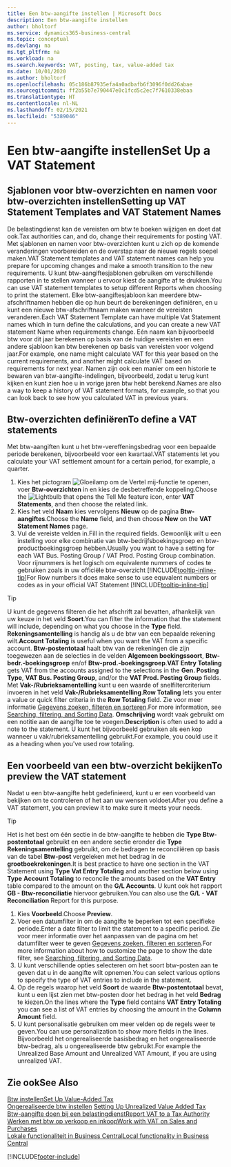 ```yaml
---
title: Een btw-aangifte instellen | Microsoft Docs
description: Een btw-aangifte instellen
author: bholtorf
ms.service: dynamics365-business-central
ms.topic: conceptual
ms.devlang: na
ms.tgt_pltfrm: na
ms.workload: na
ms.search.keywords: VAT, posting, tax, value-added tax
ms.date: 10/01/2020
ms.author: bholtorf
ms.openlocfilehash: 05c186b87935efa4a0adbafb6f3096f0dd26abae
ms.sourcegitcommit: ff2b55b7e790447e0c1fcd5c2ec7f7610338ebaa
ms.translationtype: HT
ms.contentlocale: nl-NL
ms.lasthandoff: 02/15/2021
ms.locfileid: "5389046"
---
```

# <a name="set-up-a-vat-statement"></a><span data-ttu-id="c1f88-103">Een btw-aangifte instellen</span><span class="sxs-lookup"><span data-stu-id="c1f88-103">Set Up a VAT Statement</span></span>

## <a name="setting-up-vat-statement-templates-and-vat-statement-names"></a><span data-ttu-id="c1f88-104">Sjablonen voor btw-overzichten en namen voor btw-overzichten instellen</span><span class="sxs-lookup"><span data-stu-id="c1f88-104">Setting up VAT Statement Templates and VAT Statement Names</span></span>
<span data-ttu-id="c1f88-105">De belastingdienst kan de vereisten om btw te boeken wijzigen en doet dat ook.</span><span class="sxs-lookup"><span data-stu-id="c1f88-105">Tax authorities can, and do, change their requirements for posting VAT.</span></span> <span data-ttu-id="c1f88-106">Met sjablonen en namen voor btw-overzichten kunt u zich op de komende veranderingen voorbereiden en de overstap naar de nieuwe regels soepel maken.</span><span class="sxs-lookup"><span data-stu-id="c1f88-106">VAT Statement templates and VAT statement names can help you prepare for upcoming changes and make a smooth transition to the new requirements.</span></span> <span data-ttu-id="c1f88-107">U kunt btw-aangiftesjablonen gebruiken om verschillende rapporten in te stellen wanneer u ervoor kiest de aangifte af te drukken.</span><span class="sxs-lookup"><span data-stu-id="c1f88-107">You can use VAT statement templates to setup different Reports when choosing to print the statement.</span></span> <span data-ttu-id="c1f88-108">Elke btw-aangiftesjabloon kan meerdere btw-afschriftnamen hebben die op hun beurt de berekeningen definiëren, en u kunt een nieuwe btw-afschriftnaam maken wanneer de vereisten veranderen.</span><span class="sxs-lookup"><span data-stu-id="c1f88-108">Each VAT Statement Template can have multiple Vat Statement names which in turn define the calculations, and you can create a new VAT statement Name when requirements change.</span></span> <span data-ttu-id="c1f88-109">Eén naam kan bijvoorbeeld btw voor dit jaar berekenen op basis van de huidige vereisten en een andere sjabloon kan btw berekenen op basis van vereisten voor volgend jaar.</span><span class="sxs-lookup"><span data-stu-id="c1f88-109">For example, one name might calculate VAT for this year based on the current requirements, and another might calculate VAT based on requirements for next year.</span></span> <span data-ttu-id="c1f88-110">Namen zijn ook een manier om een historie te bewaren van btw-aangifte-indelingen, bijvoorbeeld, zodat u terug kunt kijken en kunt zien hoe u in vorige jaren btw hebt berekend.</span><span class="sxs-lookup"><span data-stu-id="c1f88-110">Names are also a way to keep a history of VAT statement formats, for example, so that you can look back to see how you calculated VAT in previous years.</span></span>

## <a name="to-define-a-vat-statements"></a><span data-ttu-id="c1f88-111">Btw-overzichten definiëren</span><span class="sxs-lookup"><span data-stu-id="c1f88-111">To define a VAT statements</span></span>
<span data-ttu-id="c1f88-112">Met btw-aangiften kunt u het btw-vereffeningsbedrag voor een bepaalde periode berekenen, bijvoorbeeld voor een kwartaal.</span><span class="sxs-lookup"><span data-stu-id="c1f88-112">VAT statements let you calculate your VAT settlement amount for a certain period, for example, a quarter.</span></span>

1. <span data-ttu-id="c1f88-113">Kies het pictogram ![Gloeilamp om de Vertel mij-functie te openen](media/ui-search/search_small.png "Vertel me wat u wilt doen"), voer **Btw-overzichten** in en kies de desbetreffende koppeling.</span><span class="sxs-lookup"><span data-stu-id="c1f88-113">Choose the ![Lightbulb that opens the Tell Me feature](media/ui-search/search_small.png "Tell me what you want to do") icon, enter **VAT Statements**, and then choose the related link.</span></span>  
2. <span data-ttu-id="c1f88-114">Kies het veld **Naam** kies vervolgens **Nieuw** op de pagina **Btw-aangiftes**.</span><span class="sxs-lookup"><span data-stu-id="c1f88-114">Choose the **Name** field, and then choose **New** on the **VAT Statement Names** page.</span></span>
3. <span data-ttu-id="c1f88-115">Vul de vereiste velden in.</span><span class="sxs-lookup"><span data-stu-id="c1f88-115">Fill in the required fields.</span></span> <span data-ttu-id="c1f88-116">Gewoonlijk wilt u een instelling voor elke combinatie van btw-bedrijfsboekingsgroep en btw-productboekingsgroep hebben.</span><span class="sxs-lookup"><span data-stu-id="c1f88-116">Usually you want to have a setting for each VAT Bus. Posting Group / VAT Prod. Posting Group combination.</span></span> <span data-ttu-id="c1f88-117">Voor rijnummers is het logisch om equivalente nummers of codes te gebruiken zoals in uw officiële btw-overzicht [!INCLUDE[tooltip-inline-tip](includes/tooltip-inline-tip_md.md)]</span><span class="sxs-lookup"><span data-stu-id="c1f88-117">For Row numbers it does make sense to use equvalent numbers or codes as in your official VAT Statement [!INCLUDE[tooltip-inline-tip](includes/tooltip-inline-tip_md.md)]</span></span> 


> [!Tip]
> <span data-ttu-id="c1f88-118">U kunt de gegevens filteren die het afschrift zal bevatten, afhankelijk van uw keuze in het veld **Soort**.</span><span class="sxs-lookup"><span data-stu-id="c1f88-118">You can filter the information that the statement will include, depending on what you choose in the **Type** field.</span></span> <span data-ttu-id="c1f88-119">**Rekeningsamentelling** is handig als u de btw van een bepaalde rekening wilt.</span><span class="sxs-lookup"><span data-stu-id="c1f88-119">**Account Totaling** is useful when you want the VAT from a specific account.</span></span>
<span data-ttu-id="c1f88-120">**Btw-postentotaal** haalt btw van de rekeningen die zijn toegewezen aan de selecties in de velden **Algemeen boekingssoort**, **Btw-bedr.-boekingsgroep** en/of **Btw-prod.-boekingsgroep**.</span><span class="sxs-lookup"><span data-stu-id="c1f88-120">**VAT Entry Totaling** gets VAT from the accounts assigned to the selections in the **Gen. Posting Type**, **VAT Bus. Posting Group**, and/or the **VAT Prod. Posting Group** fields.</span></span> <span data-ttu-id="c1f88-121">Met **Vak-/Rubrieksamentelling** kunt u een waarde of snelfiltercriterium invoeren in het veld **Vak-/Rubrieksamentelling**.</span><span class="sxs-lookup"><span data-stu-id="c1f88-121">**Row Totaling** lets you enter a value or quick filter criteria in the **Row Totaling** field.</span></span> <span data-ttu-id="c1f88-122">Zie voor meer informatie [Gegevens zoeken, filteren en sorteren](ui-enter-criteria-filters.md).</span><span class="sxs-lookup"><span data-stu-id="c1f88-122">For more information, see [Searching, filtering, and Sorting Data](ui-enter-criteria-filters.md).</span></span> <span data-ttu-id="c1f88-123">**Omschrijving** wordt vaak gebruikt om een notitie aan de aangifte toe te voegen.</span><span class="sxs-lookup"><span data-stu-id="c1f88-123">**Description** is often used to add a note to the statement.</span></span> <span data-ttu-id="c1f88-124">U kunt het bijvoorbeeld gebruiken als een kop wanneer u vak/rubrieksamentelling gebruikt.</span><span class="sxs-lookup"><span data-stu-id="c1f88-124">For example, you could use it as a heading when you've used row totaling.</span></span>

## <a name="to-preview-the-vat-statement"></a><span data-ttu-id="c1f88-125">Een voorbeeld van een btw-overzicht bekijken</span><span class="sxs-lookup"><span data-stu-id="c1f88-125">To preview the VAT statement</span></span>
<span data-ttu-id="c1f88-126">Nadat u een btw-aangifte hebt gedefinieerd, kunt u er een voorbeeld van bekijken om te controleren of het aan uw wensen voldoet.</span><span class="sxs-lookup"><span data-stu-id="c1f88-126">After you define a VAT statement, you can preview it to make sure it meets your needs.</span></span>
> [!Tip]
> <span data-ttu-id="c1f88-127">Het is het best om één sectie in de btw-aangifte te hebben die **Type** **Btw-postentotaal** gebruikt en een andere sectie eronder die **Type** **Rekeningsamentelling** gebruikt, om de bedragen te reconciliëren op basis van de tabel **Btw-post** vergeleken met het bedrag in de **grootboekrekeningen**.</span><span class="sxs-lookup"><span data-stu-id="c1f88-127">It is best practice to have one section in the VAT Statement using **Type** **Vat Entry Totaling** and another section below using **Type** **Account Totaling** to reconcile the amounts based on the **VAT Entry** table compared to the amount on the **G/L Accounts**.</span></span> <span data-ttu-id="c1f88-128">U kunt ook het rapport **GB - Btw-reconciliatie** hiervoor gebruiken.</span><span class="sxs-lookup"><span data-stu-id="c1f88-128">You can also use the **G/L - VAT Reconciliation** Report for this purpose.</span></span>

1. <span data-ttu-id="c1f88-129">Kies **Voorbeeld**.</span><span class="sxs-lookup"><span data-stu-id="c1f88-129">Choose **Preview**.</span></span>
2. <span data-ttu-id="c1f88-130">Voer een datumfilter in om de aangifte te beperken tot een specifieke periode.</span><span class="sxs-lookup"><span data-stu-id="c1f88-130">Enter a date filter to limit the statement to a specific period.</span></span> <span data-ttu-id="c1f88-131">Zie voor meer informatie over het aanpassen van de pagina om het datumfilter weer te geven [Gegevens zoeken, filteren en sorteren](ui-enter-criteria-filters.md).</span><span class="sxs-lookup"><span data-stu-id="c1f88-131">For more information about how to customize the page to show the date filter, see [Searching, filtering, and Sorting Data](ui-enter-criteria-filters.md).</span></span>
3. <span data-ttu-id="c1f88-132">U kunt verschillende opties selecteren om het soort btw-posten aan te geven dat u in de aangifte wilt opnemen.</span><span class="sxs-lookup"><span data-stu-id="c1f88-132">You can select various options to specify the type of VAT entries to include in the statement.</span></span>
4. <span data-ttu-id="c1f88-133">Op de regels waarop het veld **Soort** de waarde **Btw-postentotaal** bevat, kunt u een lijst zien met btw-posten door het bedrag in het veld **Bedrag** te kiezen.</span><span class="sxs-lookup"><span data-stu-id="c1f88-133">On the lines where the **Type** field contains **VAT Entry Totaling** you can see a list of VAT entries by choosing the amount in the **Column Amount** field.</span></span>
5. <span data-ttu-id="c1f88-134">U kunt personalisatie gebruiken om meer velden op de regels weer te geven.</span><span class="sxs-lookup"><span data-stu-id="c1f88-134">You can use personalization to show more fields in the lines.</span></span> <span data-ttu-id="c1f88-135">Bijvoorbeeld het ongerealiseerde basisbedrag en het ongerealiseerde btw-bedrag, als u ongerealiseerde btw gebruikt.</span><span class="sxs-lookup"><span data-stu-id="c1f88-135">For example the Unrealized Base Amount and Unrealized VAT Amount, if you are using unrealized VAT.</span></span>

## <a name="see-also"></a><span data-ttu-id="c1f88-136">Zie ook</span><span class="sxs-lookup"><span data-stu-id="c1f88-136">See Also</span></span>  
[<span data-ttu-id="c1f88-137">Btw instellen</span><span class="sxs-lookup"><span data-stu-id="c1f88-137">Set Up Value-Added Tax</span></span>](finance-setup-vat.md)  
<span data-ttu-id="c1f88-138">[Ongerealiseerde btw instellen](finance-setup-unrealized-vat.md)    </span><span class="sxs-lookup"><span data-stu-id="c1f88-138">[Setting Up Unrealized Value Added Tax](finance-setup-unrealized-vat.md)    </span></span>  
[<span data-ttu-id="c1f88-139">Btw-aangifte doen bij een belastingdienst</span><span class="sxs-lookup"><span data-stu-id="c1f88-139">Report VAT to a Tax Authority</span></span>](finance-how-report-vat.md)  
[<span data-ttu-id="c1f88-140">Werken met btw op verkoop en inkoop</span><span class="sxs-lookup"><span data-stu-id="c1f88-140">Work with VAT on Sales and Purchases</span></span>](finance-work-with-vat.md)  
[<span data-ttu-id="c1f88-141">Lokale functionaliteit in Business Central</span><span class="sxs-lookup"><span data-stu-id="c1f88-141">Local functionality in Business Central</span></span>](about-localization.md)


[!INCLUDE[footer-include](includes/footer-banner.md)]
